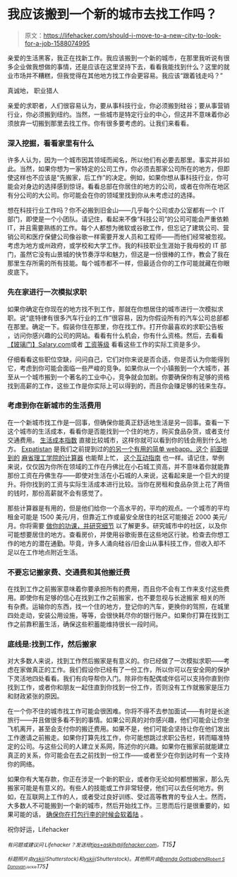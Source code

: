 # 我应该搬到一个新的城市去找工作吗？

> 原文：<https://lifehacker.com/should-i-move-to-a-new-city-to-look-for-a-job-1588074995>

亲爱的生活黑客，我正在找新工作。我应该搬到一个新的城市，在那里我听说有很多企业做我想做的事情，还是应该在这里坚持下去，看看我能找到什么？这里的就业市场并不糟糕，但我觉得在其他地方找工作会更容易。我应该“跟着钱走吗？”



真诚地，
职业猎人

亲爱的求职者，人们很容易认为，要从事科技行业，你必须搬到硅谷；要从事营销行业，你必须搬到纽约。当然，一些城市是特定行业的中心，但这并不意味着你必须放弃一切搬到那里去找工作。你有很多要考虑的。让我们来看看。

### 深入挖掘，看看家里有什么

许多人认为，因为一个城市因其领域而闻名，所以他们有必要去那里。事实并非如此。当然，如果你想为一家特定的公司工作，你必须去那家公司所在的地方，但即使这样也不应该是“先搬家，后工作”的决定。例如，如果你想从事科技行业，你可能会对身边的选择感到惊讶。看看总部在你居住的地方的公司，或者在你所在地区有分公司的大公司。你可能会在你的领域里找到你从未考虑过的选择。

想在科技行业工作吗？你不必搬到旧金山——几乎每个公司或办公室都有一个 IT 部门，即使是一个小团队。请记住，看起来不像“科技公司”的公司可能会严重依赖 IT，并且需要熟练的工作。每个人都想为微软或谷歌工作，但忘记了建筑公司、营销公司和医疗保健公司像谷歌一样需要开发人员和工程师——而他们经常被忽视。考虑为地方或州政府，或学校和大学工作。我的科技职业生涯始于我母校的 IT 部门，虽然它没有山景城的快节奏浮华和魅力，但这是一份很棒的工作，教会了我在那里生存所需的所有技能。每个城市都不一样，但最适合你的工作可能就藏在你眼皮底下。

### 先在家进行一次模拟求职

如果你确定在你现在的地方找不到工作，那就在你想居住的城市进行一次模拟求职。说“底特律有很多汽车行业的工作”很容易，因为你假设所有的汽车公司总部都在那里。确定一下。假装你住在那里，你在找工作。打开你最喜欢的求职公告板 ，访问你感兴趣的公司的网站。看看有什么机会，你有什么资格。然后，去看看 [【玻璃门】](http://glassdoor.com/)[Salary.com](http://salary.com/)或者 [工资等级](http://payscale.com/) 看看这些工作的实际工资是多少。

仔细看看这些职位空缺，问问自己，它们对你来说是否合适，你是否认为你能得到它，考虑到你可能会面临一些严峻的竞争。如果你从一个小镇搬到一个大城市，甚至从一个城市搬到一个著名的工业中心，竞争就会加剧。你要确保你有足够的资格找到高薪的工作，这些工作是你实际上可以得到的，而且你会赚足够的钱来生存。

### 考虑到你在新城市的生活费用

在一个新城市找工作是一回事，但确保你能真正舒适地生活是另一回事。查看一下这个城市的生活成本，看看你是否能找到一个住的地方，购买食品杂货，或者支付交通费用。 [生活成本指数](http://www.coli.org/) 直接比较城市，这样你就可以看到你的钱会用到什么地方。 [Expatistan](http://www.expatistan.com/cost-of-living) 是我们之前提到过的[的另一个有用的简单 webapp。这个](https://lifehacker.com/expatistan-compares-cost-of-living-between-two-cities-5610088) [前面提到的](http://lifehacker.com/your-living-wage-find-out-the-minimum-you-need-to-supp-1541333892) [麻省理工学院的计算器](http://livingwage.mit.edu/) 也能帮上忙， [这个互动指南](http://www.npr.org/blogs/money/2014/05/20/313131559/how-far-your-paycheck-goes-in-356-u-s-cities) 也一样。请记住，举例来说，仅仅因为你所在领域的工作在丹佛比在小石城工资高，并不意味着你就能靠那份工资在丹佛生存——即使对生活在小石城的人来说，这看起来是一个巨大的提升。将你找到的工资与实际生活成本进行比较。当你在房租和食品杂货上花了两倍的钱时，那份高薪就不会有感觉了。

那些计算器是有用的，但是他们给你一个高水平的，平均的观点。一个城市的平均租金可能是 1500 美元/月，但靠近工作或最安全居住的社区可能接近 2000 美元/月。你将需要 [做你的功课，并研究细节](https://lifehacker.com/how-to-learn-all-about-a-new-city-without-leaving-your-511561572) 以了解更多。研究城市中的社区，以及你可能想要居住的地方。查看房价，并使用谷歌街景在这些地区行驶。检查去你想工作的地方的潜在通勤。毕竟，许多人涌向硅谷/旧金山从事科技工作，但收入却不足以在工作地点附近生活。

### 不要忘记搬家费、交通费和其他搬迁费

在找到工作之前搬家意味着你要承担所有的费用，而且你不会有工作来支付这些费用。即使你有足够的信心在找到工作之前搬家，也不要忽视与长途搬家 相关的所有杂费。运输你的东西，找一个住的地方，登记你的汽车，更换你的驾照，在城里四处走动，安装公用设施，等等，会很快耗尽你的银行账户。如果你打算在找到工作之前靠积蓄生活，确保这些积蓄能维持很长一段时间。

### 底线是:找到工作，然后搬家

对大多数人来说，找到工作然后搬家是有意义的。你已经做了一次模拟求职——考虑在家做真正的工作。我们假设你已经有了一份工作，所以你可以在安全网的保护下灵活地四处看看。我们有向导帮你入门。除非你有配偶或伴侣可以支持你直到你找到工作，或者你和朋友一起住直到你找到一份工作，否则没有工作就搬家是压力和财政紧张的原因。

在一个你不住的城市找工作可能会很困难。你将不得不去参加面试——有时是长途旅行——并且做很多看不到的事情。如果公司真的对你感兴趣，他们可能会让你坐飞机离开，甚至会支付你的搬迁费用。如果不是，他们可能会坚持让你在他们发出工作邀请之前搬走。如果你打算先找工作，你可能想跳过求职公告栏，转而瞄准特定的公司。与这些公司的人建立关系网，陈述你的兴趣。如果你在搬家前就能建立真正的关系，你可能会在去之前找到一份工作——或者至少在你到达时有一个支持你的网络。

如果你有大笔存款，你正在涉足一个新的职业，或者你无论如何都想搬家，那么先搬家可能是有意义的。有些人的技能或工作非常轻便，他们可以去任何地方。例如，在互联网上工作的人，或者受过良好训练、受过高等教育的专业人士。然而，大多数人不可能搬到一个新的城市，然后开始找工作。三思而后行是很重要的，如果可能的话， [确保你在打包行李的时候会软着陆](https://lifehacker.com/the-stress-free-guide-to-settling-down-in-a-new-city-5798087) 。

祝你好运，Lifehacker

*<small>有问题或建议问 Lifehacker？发送给</small>*[*<small>tips+asklh@lifehacker.com</small>*](mailto:tips+asklh@lifehacker.com)*<small>。</small>T15】*

*<small>标题照片由</small>*[*<small>yskii</small>*](http://www.shutterstock.com/pic.mhtml?id=112620554&src=id)*<small>(Shutterstock)和</small>*[*<small>yskii</small>*](http://www.shutterstock.com/pic.mhtml?id=101717701&src=id)*<small>(Shutterstock)。其他照片由</small>*[*<small>Brenda Gottsabend</small>*](https://www.flickr.com/photos/gottgraphicsdesign/5863884809)*<small>[*<small>Robert S Donovan</small>*](https://www.flickr.com/photos/booleansplit/3887516326)*<small><small></small></small>*<small>*<small>Jackie</small>*</small>*T75】*</small>*

*<small></small>*